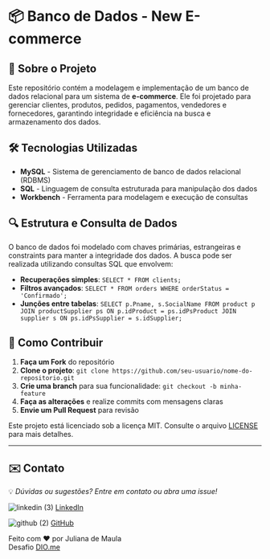 # 📦 Banco de Dados - New E-commerce

## 🚀 Sobre o Projeto 
Este repositório contém a modelagem e implementação de um banco de dados relacional para um sistema de **e-commerce**. Ele foi projetado para gerenciar clientes, produtos, pedidos, pagamentos, vendedores e fornecedores, garantindo integridade e eficiência na busca e armazenamento dos dados.

## 🛠 Tecnologias Utilizadas
- **MySQL** - Sistema de gerenciamento de banco de dados relacional (RDBMS)
- **SQL** - Linguagem de consulta estruturada para manipulação dos dados
- **Workbench** - Ferramenta para modelagem e execução de consultas

## 🔍 Estrutura e Consulta de Dados
O banco de dados foi modelado com chaves primárias, estrangeiras e constraints para manter a integridade dos dados. A busca pode ser realizada utilizando consultas SQL que envolvem:

- **Recuperações simples**: `SELECT * FROM clients;`
- **Filtros avançados**: `SELECT * FROM orders WHERE orderStatus = 'Confirmado';`
- **Junções entre tabelas**: `SELECT p.Pname, s.SocialName FROM product p JOIN productSupplier ps ON p.idProduct = ps.idPsProduct JOIN supplier s ON ps.idPsSupplier = s.idSupplier;`

## 🤝 Como Contribuir
1. **Faça um Fork** do repositório
2. **Clone o projeto**: `git clone https://github.com/seu-usuario/nome-do-repositorio.git`
3. **Crie uma branch** para sua funcionalidade: `git checkout -b minha-feature`
4. **Faça as alterações** e realize commits com mensagens claras
5. **Envie um Pull Request** para revisão

Este projeto está licenciado sob a licença MIT. Consulte o arquivo [LICENSE](https://github.com/julianamaula/New_Ecommerce/blob/main/LICENSE) para mais detalhes.

---

## ✉️ **Contato**

💡 *Dúvidas ou sugestões? Entre em contato ou abra uma issue!* 


![linkedin (3)](https://github.com/user-attachments/assets/591bf907-a554-42e7-81a3-c7fcc810e087)
[LinkedIn](https://www.linkedin.com/in/juliana-de-maula)

![github (2)](https://github.com/user-attachments/assets/877894f3-1f69-4c0e-8b2d-4973e8db0933)
[GitHub](https://github.com/julianamaula)

Feito com ❤️ por Juliana de Maula     
Desafio [DIO.me](https://www.dio.me/)

